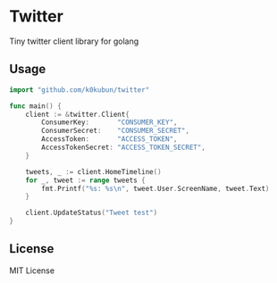 # Twitter

Tiny twitter client library for golang

## Usage

```go
import "github.com/k0kubun/twitter"

func main() {
	client := &twitter.Client{
		ConsumerKey:       "CONSUMER_KEY",
		ConsumerSecret:    "CONSUMER_SECRET",
		AccessToken:       "ACCESS_TOKEN",
		AccessTokenSecret: "ACCESS_TOKEN_SECRET",
	}

	tweets, _ := client.HomeTimeline()
	for _, tweet := range tweets {
		fmt.Printf("%s: %s\n", tweet.User.ScreenName, tweet.Text)
	}

	client.UpdateStatus("Tweet test")
}
```

## License

MIT License
